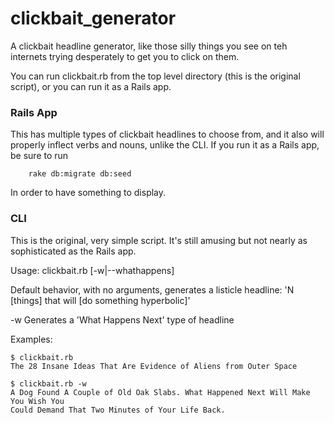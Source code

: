 clickbait_generator
===================
A clickbait headline generator, like those silly things you see on teh internets trying desperately to get you to click on them.

You can run clickbait.rb from the top level directory (this is the original script), or you can run it as a Rails app.

### Rails App
This has multiple types of clickbait headlines to choose from, and it also will properly inflect verbs and nouns, unlike the CLI.
If you run it as a Rails app, be sure to run

        rake db:migrate db:seed
        
In order to have something to display.

### CLI
This is the original, very simple script.  It's still amusing but not nearly as sophisticated as the Rails app.

Usage:  clickbait.rb [-w|--whathappens] 

Default behavior, with no arguments, generates a listicle headline: 'N [things] that will [do something hyperbolic]' 

  -w    Generates a 'What Happens Next' type of headline

Examples:

    $ clickbait.rb
    The 28 Insane Ideas That Are Evidence of Aliens from Outer Space
    
    $ clickbait.rb -w
    A Dog Found A Couple of Old Oak Slabs. What Happened Next Will Make You Wish You 
    Could Demand That Two Minutes of Your Life Back.
    
  
